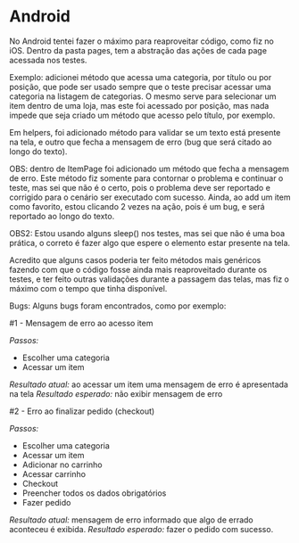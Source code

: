 # Android

No Android tentei fazer o máximo para reaproveitar código, como fiz no iOS. Dentro da pasta pages, tem a abstração das ações de cada page acessada nos testes.

Exemplo: adicionei método que acessa uma categoria, por título ou por posição, que pode ser usado sempre que o teste precisar acessar uma categoria na listagem de categorias.
O mesmo serve para selecionar um item dentro de uma loja, mas este foi acessado por posição, mas nada impede que seja criado um método que acesso pelo título, por exemplo.

Em helpers, foi adicionado método para validar se um texto está presente na tela, e outro que fecha a mensagem de erro (bug que será citado ao longo do texto).

OBS: dentro de ItemPage foi adicionado um método que fecha a mensagem de erro. Este método fiz somente para contornar o problema e continuar o teste, mas sei que não é o certo, pois o problema deve ser reportado e corrigido para o cenário ser executado com sucesso. Ainda, ao add um item como favorito, estou clicando 2 vezes na ação, pois é um bug, e será reportado ao longo do texto.

OBS2: Estou usando alguns sleep() nos testes, mas sei que não é uma boa prática, o correto é fazer algo que espere o elemento estar presente na tela.

Acredito que alguns casos poderia ter feito métodos mais genéricos fazendo com que o código fosse ainda mais reaproveitado durante os testes, e ter feito outras validações durante a passagem das telas, mas fiz o máximo com o tempo que tinha disponível.

Bugs: Alguns bugs foram encontrados, como por exemplo:

#1 - Mensagem de erro ao acesso item

*Passos:*
- Escolher uma categoria
- Acessar um item

*Resultado atual:* ao acessar um item uma mensagem de erro é apresentada na tela
*Resultado esperado:* não exibir mensagem de erro


#2 - Erro ao finalizar pedido (checkout)

*Passos:*
- Escolher uma categoria
- Acessar um item
- Adicionar no carrinho
- Acessar carrinho
- Checkout
- Preencher todos os dados obrigatórios
- Fazer pedido

*Resultado atual:* mensagem de erro informado que algo de errado aconteceu é exibida.
*Resultado esperado:* fazer o pedido com sucesso.